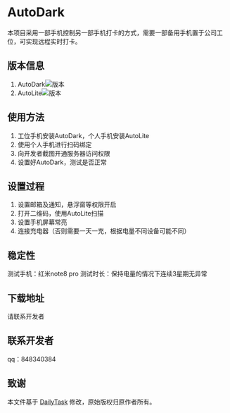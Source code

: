 # AutoDark
本项目采用一部手机控制另一部手机打卡的方式，需要一部备用手机置于公司工位，可实现远程实时打卡。

## 版本信息
1. AutoDark![版本](https://img.shields.io/badge/version-v2.2-blue)
2. AutoLite![版本](https://img.shields.io/badge/version-v2.1-blue)

## 使用方法
1. 工位手机安装AutoDark，个人手机安装AutoLite
2. 使用个人手机进行扫码绑定
3. 向开发者截图开通服务器访问权限
4. 设置好AutoDark，测试是否正常

## 设置过程
1. 设置邮箱及通知，悬浮窗等权限开启
2. 打开二维码，使用AutoLite扫描
3. 设置手机屏幕常亮
4. 连接充电器（否则需要一天一充，根据电量不同设备可能不同）

## 稳定性
测试手机：红米note8 pro
测试时长：保持电量的情况下连续3星期无异常

## 下载地址
请联系开发者

## 联系开发者
qq：848340384

## 致谢
本文件基于 [DailyTask](https://github.com/AndroidCoderPeng/DailyTask) 修改，原始版权归原作者所有。
